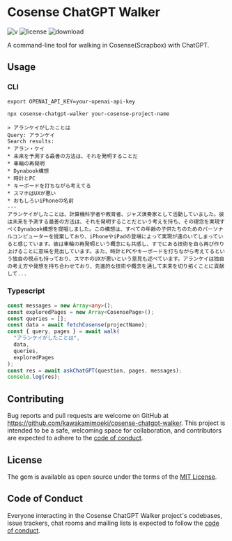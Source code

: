 # Cosense ChatGPT Walker

![v](https://badgen.net/npm/v/cosense-chatgpt-walker)
![license](https://badgen.net/github/license/kawakamimoeki/cosense-chatgpt-walker)
![download](https://badgen.net/npm/dw/cosense-chatgpt-walker)

A command-line tool for walking in Cosense(Scrapbox) with ChatGPT.

## Usage

### CLI

```
export OPENAI_API_KEY=your-openai-api-key
```

```bash
npx cosense-chatgpt-walker your-cosense-project-name
```

```
> アランケイがしたことは
Query: アランケイ
Search results:
* アラン・ケイ
* 未来を予測する最善の方法は、それを発明することだ
* 車輪の再発明
* Dynabook構想
* 時計とPC
* キーボードを打ちながら考えてる
* スマホはUXが悪い
* おもしろいiPhoneの名前
---
アランケイがしたことは、計算機科学者や教育者、ジャズ演奏家として活動していました。彼は未来を予測する最善の方法は、それを発明することだという考えを持ち、その理念を実現すべくDynabook構想を提唱しました。この構想は、すべての年齢の子供たちのためのパーソナルコンピューターを提案しており、iPhoneやiPadの登場によって実現が遠のいてしまっていると感じています。彼は車輪の再発明という概念にも共感し、すでにある技術を自ら再び作り上げることに意味を見出しています。また、時計とPCやキーボードを打ちながら考えてるという独自の視点も持っており、スマホのUXが悪いという意見も述べています。アランケイは独自の考え方や発想を持ち合わせており、先進的な技術や概念を通して未来を切り拓くことに貢献して...
```

### Typescript

```typescript
const messages = new Array<any>();
const exploredPages = new Array<CosensePage>();
const queries = [];
const data = await fetchCosense(projectName);
const { query, pages } = await walk(
  "アランケイがしたことは",
  data,
  queries,
  exploredPages
);
const res = await askChatGPT(question, pages, messages);
console.log(res);
```

## Contributing

Bug reports and pull requests are welcome on GitHub at https://github.com/kawakamimoeki/cosense-chatgpt-walker. This project is intended to be a safe, welcoming space for collaboration, and contributors are expected to adhere to the [code of conduct](https://github.com/kawakamimoeki/cosense-chatgpt-walker/blob/main/CODE_OF_CONDUCT.md).

## License

The gem is available as open source under the terms of the [MIT License](https://opensource.org/licenses/MIT).

## Code of Conduct

Everyone interacting in the Cosense ChatGPT Walker project's codebases, issue trackers, chat rooms and mailing lists is expected to follow the [code of conduct](https://github.com/kawakamimoeki/cosense-chatgpt-walker/blob/main/CODE_OF_CONDUCT.md).

